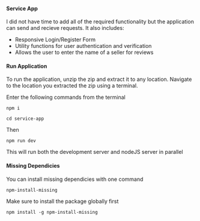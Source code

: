 #### Service App

I did not have time to add all of the required functionality but the application can send and recieve requests. It also includes:

- Responsive Login/Register Form
- Utility functions for user authentication and verification
- Allows the user to enter the name of a seller for reviews

#### Run Application

To run the application, unzip the zip and extract it to any location. Navigate to the location you extracted the zip using a terminal. 

Enter the following commands from the terminal

```
npm i
```

```
cd service-app
```
Then

```
npm run dev
```
This will run both the development server and nodeJS server in parallel

#### Missing Dependicies 

You can install missing dependicies with one command 

```
npm-install-missing
```

Make sure to install the package globally first

```
npm install -g npm-install-missing
```